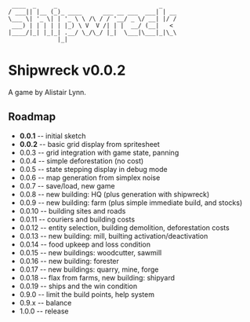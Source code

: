      ____  _     _                             _
    / ___|| |__ (_)_ ____      ___ __ ___  ___| | __
    \___ \| '_ \| | '_ \ \ /\ / / '__/ _ \/ __| |/ /
     ___) | | | | | |_) \ V  V /| | |  __/ (__|   < 
    |____/|_| |_|_| .__/ \_/\_/ |_|  \___|\___|_|\_\
                  |_|

Shipwreck v0.0.2
================

A game by Alistair Lynn.

Roadmap
-------

* **0.0.1** -- initial sketch
* **0.0.2** -- basic grid display from spritesheet
* 0.0.3 -- grid integration with game state, panning
* 0.0.4 -- simple deforestation (no cost)
* 0.0.5 -- state stepping display in debug mode
* 0.0.6 -- map generation from simplex noise
* 0.0.7 -- save/load, new game
* 0.0.8 -- new building: HQ (plus generation with shipwreck)
* 0.0.9 -- new building: farm (plus simple immediate build, and stocks)
* 0.0.10 -- building sites and roads
* 0.0.11 -- couriers and building costs
* 0.0.12 -- entity selection, building demolition, deforestation costs
* 0.0.13 -- new building: mill, builting activation/deactivation
* 0.0.14 -- food upkeep and loss condition
* 0.0.15 -- new buildings: woodcutter, sawmill
* 0.0.16 -- new building: forester
* 0.0.17 -- new buildings: quarry, mine, forge
* 0.0.18 -- flax from farms, new building: shipyard
* 0.0.19 -- ships and the win condition
* 0.9.0 -- limit the build points, help system
* 0.9.x -- balance
* 1.0.0 -- release

